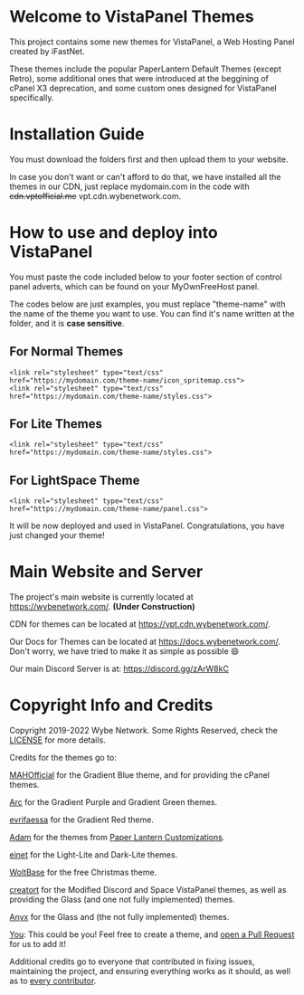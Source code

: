 # Welcome to VistaPanel Themes
This project contains some new themes for VistaPanel, a Web Hosting Panel created by iFastNet.

These themes include the popular PaperLantern Default Themes (except Retro), some additional ones that were introduced at the beggining of cPanel X3 deprecation, and some custom ones designed for VistaPanel specifically.

# Installation Guide
You must download the folders first and then upload them to your website. 

In case you don't want or can't afford to do that, we have installed all the themes in our CDN, just replace mydomain.com in the code with ~~cdn.vptofficial.me~~ vpt.cdn.wybenetwork.com.

# How to use and deploy into VistaPanel
You must paste the code included below to your footer section of control panel adverts, which can be found on your MyOwnFreeHost panel.

The codes below are just examples, you must replace "theme-name" with the name of the theme you want to use.
You can find it's name written at the folder, and it is **case sensitive**.

## For Normal Themes
```
<link rel="stylesheet" type="text/css" href="https://mydomain.com/theme-name/icon_spritemap.css">
<link rel="stylesheet" type="text/css" href="https://mydomain.com/theme-name/styles.css">
```

## For Lite Themes
```
<link rel="stylesheet" type="text/css" href="https://mydomain.com/theme-name/styles.css">
```

## For LightSpace Theme
```
<link rel="stylesheet" type="text/css" href="https://mydomain.com/theme-name/panel.css">
```  

It will be now deployed and used in VistaPanel. Congratulations, you have just changed your theme!  

# Main Website and Server
The project's main website is currently located at https://wybenetwork.com/. **(Under Construction)**

CDN for themes can be located at https://vpt.cdn.wybenetwork.com/.

Our Docs for Themes can be located at https://docs.wybenetwork.com/. Don't worry, we have tried to make it as simple as possible :smile:

Our main Discord Server is at:
https://discord.gg/zArW8kC

# Copyright Info and Credits
Copyright 2019-2022 Wybe Network. Some Rights Reserved, check the [LICENSE](LICENSE.md) for more details.

Credits for the themes go to:

[MAHOfficial](https://github.com/mahofficial) for the Gradient Blue theme, and for providing the cPanel themes.

[Arc](https://github.com/zero-arc) for the Gradient Purple and Gradient Green themes.

[evrifaessa](https://github.com/evrifaessa) for the Gradient Red theme.

[Adam](https://github.com/adam/) for the themes from [Paper Lantern Customizations](https://github.com/CpanelInc/Paper_Lantern_Customizations).  

[einet](https://www.byet.net/index.php?/profile/519334-einet/) for the Light-Lite and Dark-Lite themes.

[WoltBase](https://applications.cpanel.net/listings/index/user/user:WoltBase) for the free Christmas theme.

[creatort](https://github.com/creatort) for the Modified Discord and Space VistaPanel themes, as well as providing the Glass (and one not fully implemented) themes.

[Anyx](https://github.com/4yx) for the Glass and (the not fully implemented) themes.

[You](https://github.com/settings/profile): This could be you! Feel free to create a theme, and [open a Pull Request](https://github.com/WybeNetwork/VistaPanel-Themes/compare) for us to add it! 

Additional credits go to everyone that contributed in fixing issues, maintaining the project, and ensuring everything works as it should, as well as to [every contributor](https://github.com/WybeNetwork/VistaPanel-Themes/graphs/contributors).